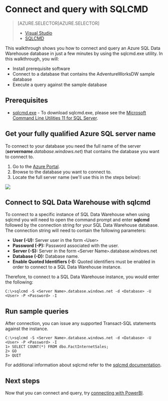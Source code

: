 <properties
   pageTitle="Get started: Connect to Azure SQL Data Warehouse | Microsoft Azure"
   description="Get started with connecting to SQL Data Warehouse and running some queries."
   services="sql-data-warehouse"
   documentationCenter="NA"
   authors="twounder"
   manager="barbkess"
   editor=""/>

<tags
   ms.service="sql-data-warehouse"
   ms.devlang="NA"
   ms.topic="get-started-article"
   ms.tgt_pltfrm="NA"
   ms.workload="data-services"
   ms.date="01/07/2016"
   ms.author="mausher;barbkess;sonyama"/>

# Connect and query with SQLCMD
> [AZURE.SELECTOR]AZURE.SELECTOR]
> 
> * [Visual Studio](sql-data-warehouse-get-started-connect.md)
> * [SQLCMD](sql-data-warehouse-get-started-connect-sqlcmd.md)
> 
> 
This walkthrough shows you how to connect and query an Azure SQL Data Warehouse database in just a few minutes by using the sqlcmd.exe utility. In this walkthrough, you will:

* Install prerequisite software
* Connect to a database that contains the AdventureWorksDW sample database
* Execute a query against the sample database  

## Prerequisites
* [sqlcmd.exe](https://msdn.microsoft.com/library/azure/ms162773.aspx) - To download sqlcmd.exe, please see the [Microsoft Command Line Utilities 11 for SQL Server](http://go.microsoft.com/fwlink/?LinkId=321501).

## Get your fully qualified Azure SQL server name
To connect to your database you need the full name  of the server (***servername**.database.windows.net*) that contains the database you want to connect to.

1. Go to the [Azure Portal](https://portal.azure.com).
2. Browse to the database you want to connect to.
3. Locate the full server name (we'll use this in the steps below):

![][1]

## Connect to SQL Data Warehouse with sqlcmd
To connect to a specific instance of SQL Data Warehouse when using sqlcmd you will need to open the command prompt and enter **sqlcmd** followed by the connection string for your SQL Data Warehouse database. The connection string will need to contain the following parameters:

* **User (-U):** Server user in the form `<`User`>`
* **Password (-P):** Password associated with the user.
* **Server (-S):** Server in the form `<`Server Name`>`.database.windows.net
* **Database (-D):** Database name.
* **Enable Quoted Identifiers (-I):** Quoted identifiers must be enabled in order to connect to a SQL Data Warehouse instance.

Therefore, to connect to a SQL Data Warehouse instance, you would enter the following:

```
C:\>sqlcmd -S <Server Name>.database.windows.net -d <Database> -U <User> -P <Password> -I
```

## Run sample queries
After connection, you can issue any supported Transact-SQL statements against the instance. 

```
C:\>sqlcmd -S <Server Name>.database.windows.net -d <Database> -U <User> -P <Password> -I
1> SELECT COUNT(*) FROM dbo.FactInternetSales;
2> GO
3> QUIT
```

For additional information about sqlcmd refer to the [sqlcmd documentation](https://msdn.microsoft.com/library/azure/ms162773.aspx).

## Next steps
Now that you can connect and query, try [connecting with PowerBI](./sql-data-warehouse-integrate-power-bi.md).

[connecting with PowerBI]: ./sql-data-warehouse-integrate-power-bi.md


<!--Image references-->

[1]: ./media/sql-data-warehouse-get-started-connect/get-server-name.png
